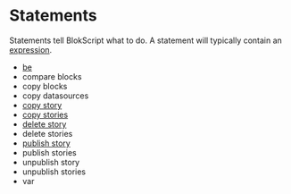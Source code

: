 # Statements

Statements tell BlokScript what to do.  A statement will typically contain an [expression](expressions.html).

* [be](be.html)
* compare blocks
* copy blocks
* copy datasources
* [copy story](copy-story.html)
* [copy stories](copy-stories.html)
* [delete story](delete-story.html)
* delete stories
* [publish story](publish-story.html)
* publish stories
* unpublish story
* unpublish stories
* var
